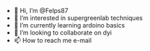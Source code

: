 - 👋 Hi, I’m @Felps87
- 👀 I’m interested in supergreenlab techniques 
- 🌱 I’m currently learning ardoino basics
- 💞️ I’m looking to collaborate on dyi
- 📫 How to reach me e-mail

<!---
Felps87/Felps87 is a ✨ special ✨ repository because its `README.md` (this file) appears on your GitHub profile.
You can click the Preview link to take a look at your changes.
--->
